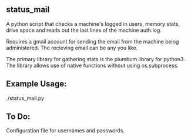 ## status_mail

A python script that checks a machine's logged in users, memory stats, drive space and reads out the last lines of the machine auth.log. 

Requires a gmail account for sending the email from the machine being administered.  The recieving email can be any you like.    

The primary library for gathering stats is the plumbum library for python3.  The library allows use of native functions without using os.subprocess.

## Example Usage:

./status_mail.py

## To Do: 

Configuration file for usernames and passwords.